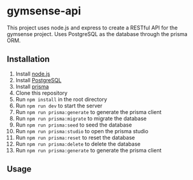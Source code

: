 # gymsense-api

This project uses node.js and express to create a RESTful API for the gymsense project. Uses PostgreSQL as the database through the prisma ORM.

## Installation

1. Install [node.js](https://nodejs.org/en/download/)
2. Install [PostgreSQL](https://www.postgresql.org/download/)
3. Install [prisma](https://www.prisma.io/docs/getting-started/setup-prisma/start-from-scratch-sql-postgres)
4. Clone this repository
5. Run `npm install` in the root directory
6. Run `npm run dev` to start the server
7. Run `npm run prisma:generate` to generate the prisma client
8. Run `npm run prisma:migrate` to migrate the database
9. Run `npm run prisma:seed` to seed the database
10. Run `npm run prisma:studio` to open the prisma studio
11. Run `npm run prisma:reset` to reset the database
12. Run `npm run prisma:delete` to delete the database
13. Run `npm run prisma:generate` to generate the prisma client


## Usage